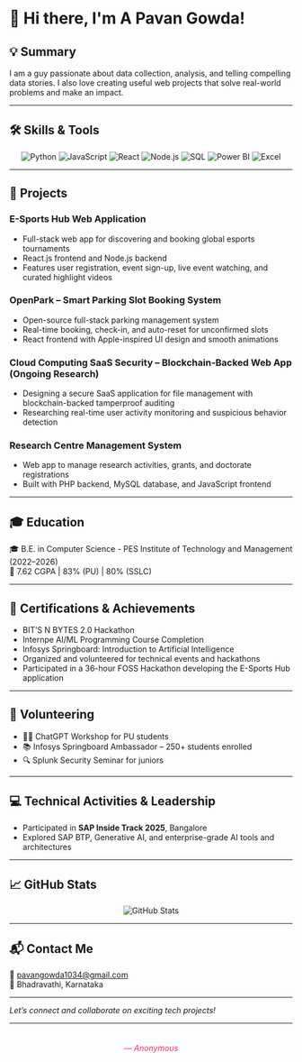 # 👋 Hi there, I'm A Pavan Gowda!

## 💡 Summary  
I am a guy passionate about data collection, analysis, and telling compelling data stories. I also love creating useful web projects that solve real-world problems and make an impact.

---

## 🛠️ Skills & Tools

<p align="center">
  <img alt="Python" src="https://img.shields.io/badge/Python-3776AB?style=for-the-badge&logo=python&logoColor=white" />
  <img alt="JavaScript" src="https://img.shields.io/badge/JavaScript-F7DF1E?style=for-the-badge&logo=javascript&logoColor=black" />
  <img alt="React" src="https://img.shields.io/badge/React-20232A?style=for-the-badge&logo=react&logoColor=61DAFB" />
  <img alt="Node.js" src="https://img.shields.io/badge/Node.js-339933?style=for-the-badge&logo=node.js&logoColor=white" />
  <img alt="SQL" src="https://img.shields.io/badge/SQL-4479A1?style=for-the-badge&logo=sql&logoColor=white" />
  <img alt="Power BI" src="https://img.shields.io/badge/Power%20BI-F2C811?style=for-the-badge&logo=microsoft-power-bi&logoColor=black" />
  <img alt="Excel" src="https://img.shields.io/badge/Excel-217346?style=for-the-badge&logo=microsoft-excel&logoColor=white" />
</p>

---

## 🚀 Projects

### E-Sports Hub Web Application  
- Full-stack web app for discovering and booking global esports tournaments  
- React.js frontend and Node.js backend  
- Features user registration, event sign-up, live event watching, and curated highlight videos  

### OpenPark – Smart Parking Slot Booking System  
- Open-source full-stack parking management system  
- Real-time booking, check-in, and auto-reset for unconfirmed slots  
- React frontend with Apple-inspired UI design and smooth animations  

### Cloud Computing SaaS Security – Blockchain-Backed Web App (Ongoing Research)  
- Designing a secure SaaS application for file management with blockchain-backed tamperproof auditing  
- Researching real-time user activity monitoring and suspicious behavior detection  

### Research Centre Management System  
- Web app to manage research activities, grants, and doctorate registrations  
- Built with PHP backend, MySQL database, and JavaScript frontend  

---

## 🎓 Education

🎓 B.E. in Computer Science - PES Institute of Technology and Management (2022–2026)  
🏅 7.62 CGPA | 83% (PU) | 80% (SSLC)

---

## 🏅 Certifications & Achievements

- BIT’S N BYTES 2.0 Hackathon  
- Internpe AI/ML Programming Course Completion  
- Infosys Springboard: Introduction to Artificial Intelligence  
- Organized and volunteered for technical events and hackathons  
- Participated in a 36-hour FOSS Hackathon developing the E-Sports Hub application  

---

## 🤝 Volunteering

- 👩‍🏫 ChatGPT Workshop for PU students  
- 📚 Infosys Springboard Ambassador – 250+ students enrolled  
- 🔍 Splunk Security Seminar for juniors

---

## 💻 Technical Activities & Leadership  

- Participated in **SAP Inside Track 2025**, Bangalore  
- Explored SAP BTP, Generative AI, and enterprise-grade AI tools and architectures  

---

## 📈 GitHub Stats

<p align="center">
  <img src="https://github-readme-stats.vercel.app/api?username=your-github-username&show_icons=true&theme=tokyonight" alt="GitHub Stats" />
</p>

---

## 📬 Contact Me

📧 pavangowda1034@gmail.com  
📍 Bhadravathi, Karnataka  

---

*Let’s connect and collaborate on exciting tech projects!*

---

<p align="center">
  <em style="color:white; font-size:1.25em;">
    “Nothing Changes, if Nothing Changes.”
  </em>
  <br>
  <span style="color:#ff2e63; font-style:italic;">
    — Anonymous
  </span>
</p>

